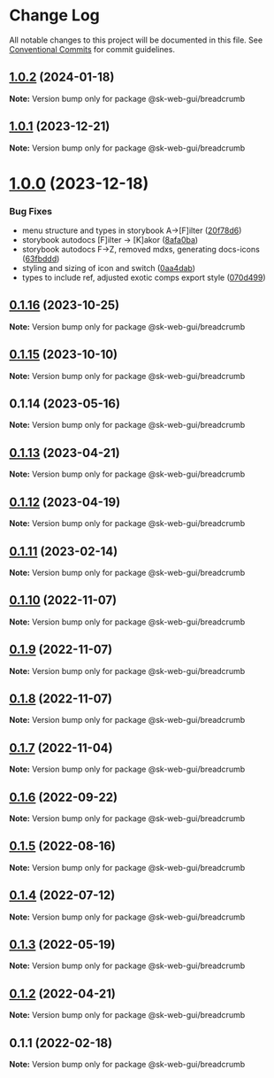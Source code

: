 # Change Log

All notable changes to this project will be documented in this file.
See [Conventional Commits](https://conventionalcommits.org) for commit guidelines.

## [1.0.2](https://github.com/Sundsvallskommun/web-shared-components/compare/@sk-web-gui/breadcrumb@1.0.1...@sk-web-gui/breadcrumb@1.0.2) (2024-01-18)

**Note:** Version bump only for package @sk-web-gui/breadcrumb

## [1.0.1](https://github.com/Sundsvallskommun/web-shared-components/compare/@sk-web-gui/breadcrumb@1.0.0...@sk-web-gui/breadcrumb@1.0.1) (2023-12-21)

**Note:** Version bump only for package @sk-web-gui/breadcrumb

# [1.0.0](https://github.com/Sundsvallskommun/web-shared-components/compare/@sk-web-gui/breadcrumb@0.1.16...@sk-web-gui/breadcrumb@1.0.0) (2023-12-18)

### Bug Fixes

- menu structure and types in storybook A->[F]ilter ([20f78d6](https://github.com/Sundsvallskommun/web-shared-components/commit/20f78d6f4b143e4db2b1ffacd8b47b8d3130f3d6))
- storybook autodocs [F]ilter -> [K]akor ([8afa0ba](https://github.com/Sundsvallskommun/web-shared-components/commit/8afa0bab8a7c7d829719a7ca474aeaf930660a0a))
- storybook autodocs F->Z, removed mdxs, generating docs-icons ([63fbddd](https://github.com/Sundsvallskommun/web-shared-components/commit/63fbddd93035115ae805d7e21ad73ef426e93a42))
- styling and sizing of icon and switch ([0aa4dab](https://github.com/Sundsvallskommun/web-shared-components/commit/0aa4dab97bb6c1fbc01a22f655baf6248bfd36f2))
- types to include ref, adjusted exotic comps export style ([070d499](https://github.com/Sundsvallskommun/web-shared-components/commit/070d4990ecea5d5ce90ebdd684a381bb8ad95861))

## [0.1.16](https://github.com/Sundsvallskommun/web-shared-components/compare/@sk-web-gui/breadcrumb@0.1.15...@sk-web-gui/breadcrumb@0.1.16) (2023-10-25)

**Note:** Version bump only for package @sk-web-gui/breadcrumb

## [0.1.15](https://github.com/Sundsvallskommun/web-shared-components/compare/@sk-web-gui/breadcrumb@0.1.14...@sk-web-gui/breadcrumb@0.1.15) (2023-10-10)

**Note:** Version bump only for package @sk-web-gui/breadcrumb

## 0.1.14 (2023-05-16)

**Note:** Version bump only for package @sk-web-gui/breadcrumb

## [0.1.13](https://github.com/Sundsvallskommun/web-shared-components/compare/@sk-web-gui/breadcrumb@0.1.12...@sk-web-gui/breadcrumb@0.1.13) (2023-04-21)

**Note:** Version bump only for package @sk-web-gui/breadcrumb

## [0.1.12](https://github.com/Sundsvallskommun/web-shared-components/compare/@sk-web-gui/breadcrumb@0.1.11...@sk-web-gui/breadcrumb@0.1.12) (2023-04-19)

**Note:** Version bump only for package @sk-web-gui/breadcrumb

## [0.1.11](https://github.com/Sundsvallskommun/web-shared-components/compare/@sk-web-gui/breadcrumb@0.1.10...@sk-web-gui/breadcrumb@0.1.11) (2023-02-14)

**Note:** Version bump only for package @sk-web-gui/breadcrumb

## [0.1.10](https://github.com/Sundsvallskommun/web-shared-components/compare/@sk-web-gui/breadcrumb@0.1.9...@sk-web-gui/breadcrumb@0.1.10) (2022-11-07)

**Note:** Version bump only for package @sk-web-gui/breadcrumb

## [0.1.9](https://github.com/Sundsvallskommun/web-shared-components/compare/@sk-web-gui/breadcrumb@0.1.8...@sk-web-gui/breadcrumb@0.1.9) (2022-11-07)

**Note:** Version bump only for package @sk-web-gui/breadcrumb

## [0.1.8](https://github.com/Sundsvallskommun/web-shared-components/compare/@sk-web-gui/breadcrumb@0.1.7...@sk-web-gui/breadcrumb@0.1.8) (2022-11-07)

**Note:** Version bump only for package @sk-web-gui/breadcrumb

## [0.1.7](https://github.com/Sundsvallskommun/web-shared-components/compare/@sk-web-gui/breadcrumb@0.1.6...@sk-web-gui/breadcrumb@0.1.7) (2022-11-04)

**Note:** Version bump only for package @sk-web-gui/breadcrumb

## [0.1.6](https://github.com/Sundsvallskommun/web-shared-components/compare/@sk-web-gui/breadcrumb@0.1.5...@sk-web-gui/breadcrumb@0.1.6) (2022-09-22)

**Note:** Version bump only for package @sk-web-gui/breadcrumb

## [0.1.5](https://github.com/Sundsvallskommun/web-shared-components/compare/@sk-web-gui/breadcrumb@0.1.4...@sk-web-gui/breadcrumb@0.1.5) (2022-08-16)

**Note:** Version bump only for package @sk-web-gui/breadcrumb

## [0.1.4](https://github.com/Sundsvallskommun/web-shared-components/compare/@sk-web-gui/breadcrumb@0.1.3...@sk-web-gui/breadcrumb@0.1.4) (2022-07-12)

**Note:** Version bump only for package @sk-web-gui/breadcrumb

## [0.1.3](https://github.com/Sundsvallskommun/web-shared-components/compare/@sk-web-gui/breadcrumb@0.1.2...@sk-web-gui/breadcrumb@0.1.3) (2022-05-19)

**Note:** Version bump only for package @sk-web-gui/breadcrumb

## [0.1.2](https://github.com/Sundsvallskommun/web-shared-components/compare/@sk-web-gui/breadcrumb@0.1.1...@sk-web-gui/breadcrumb@0.1.2) (2022-04-21)

**Note:** Version bump only for package @sk-web-gui/breadcrumb

## 0.1.1 (2022-02-18)

**Note:** Version bump only for package @sk-web-gui/breadcrumb
